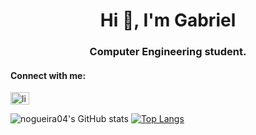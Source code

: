 <h1 align="center">Hi 👋, I'm Gabriel</h1>
<h3 align="center">Computer Engineering student.</h3>

<h4 align="left">Connect with me:</h4>
<p align="left">
<a href="https://linkedin.com/in/linkedin.com/in/nogueirag" target="blank"><img align="center" src="https://raw.githubusercontent.com/rahuldkjain/github-profile-readme-generator/master/src/images/icons/Social/linked-in-alt.svg" alt="linkedin.com/in/nogueirag" height="20" width="30" /></a>
</p>


![nogueira04's GitHub stats](https://github-readme-stats.vercel.app/api?username=nogueira04&show_icons=true&theme=transparent)
[![Top Langs](https://github-readme-stats.vercel.app/api/top-langs/?username=nogueira04)](https://github.com/nogueira04/github-readme-stats)

